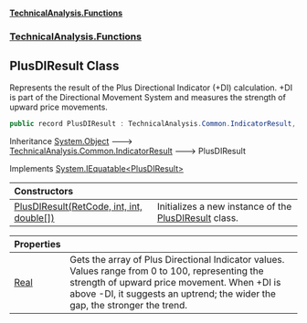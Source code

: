#### [TechnicalAnalysis\.Functions](Atypical.TechnicalAnalysis.Functions.md 'Atypical\.TechnicalAnalysis\.Functions')
### [TechnicalAnalysis\.Functions](Atypical.TechnicalAnalysis.Functions.md#TechnicalAnalysis.Functions 'TechnicalAnalysis\.Functions')

## PlusDIResult Class

Represents the result of the Plus Directional Indicator \(\+DI\) calculation\.
\+DI is part of the Directional Movement System and measures the strength of upward price movements\.

```csharp
public record PlusDIResult : TechnicalAnalysis.Common.IndicatorResult, System.IEquatable<TechnicalAnalysis.Functions.PlusDIResult>
```

Inheritance [System\.Object](https://docs.microsoft.com/en-us/dotnet/api/System.Object 'System\.Object') &#129106; [TechnicalAnalysis\.Common\.IndicatorResult](https://docs.microsoft.com/en-us/dotnet/api/TechnicalAnalysis.Common.IndicatorResult 'TechnicalAnalysis\.Common\.IndicatorResult') &#129106; PlusDIResult

Implements [System\.IEquatable&lt;](https://docs.microsoft.com/en-us/dotnet/api/System.IEquatable-1 'System\.IEquatable\`1')[PlusDIResult](PlusDIResult.md 'TechnicalAnalysis\.Functions\.PlusDIResult')[&gt;](https://docs.microsoft.com/en-us/dotnet/api/System.IEquatable-1 'System\.IEquatable\`1')

| Constructors | |
| :--- | :--- |
| [PlusDIResult\(RetCode, int, int, double\[\]\)](PlusDIResult.PlusDIResult(RetCode,int,int,double[]).md 'TechnicalAnalysis\.Functions\.PlusDIResult\.PlusDIResult\(TechnicalAnalysis\.Common\.RetCode, int, int, double\[\]\)') | Initializes a new instance of the [PlusDIResult](PlusDIResult.md 'TechnicalAnalysis\.Functions\.PlusDIResult') class\. |

| Properties | |
| :--- | :--- |
| [Real](PlusDIResult.Real.md 'TechnicalAnalysis\.Functions\.PlusDIResult\.Real') | Gets the array of Plus Directional Indicator values\. Values range from 0 to 100, representing the strength of upward price movement\. When \+DI is above \-DI, it suggests an uptrend; the wider the gap, the stronger the trend\. |
